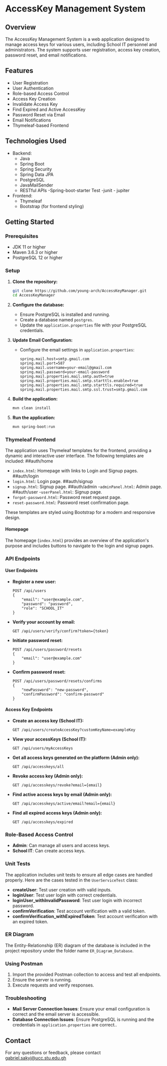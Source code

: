 # AccessKey Management System

## Overview
The AccessKey Management System is a web application designed to manage access keys for various users, including School IT personnel and administrators. The system supports user registration, access key creation, password reset, and email notifications.

## Features
- User Registration
- User Authentication
- Role-based Access Control
- Access Key Creation
- Invalidate Access Key
- Find Expired and Active AccessKey
- Password Reset via Email
- Email Notifications
- Thymeleaf-based Frontend

## Technologies Used
- Backend:
  - Java
  - Spring Boot
  - Spring Security
  - Spring Data JPA
  - PostgreSQL
  - JavaMailSender
  - RESTful APIs
  -Spring-boot-starter Test
  -junit - jupiter
- Frontend:
  - Thymeleaf
  - Bootstrap (for frontend styling)

## Getting Started

### Prerequisites
- JDK 11 or higher
- Maven 3.6.3 or higher
- PostgreSQL 12 or higher

### Setup

1. **Clone the repository:**
   ```bash
   git clone https://github.com/young-arch/AccessKeyManager.git
   cd AccessKeyManager
   ```

2. **Configure the database:**
   - Ensure PostgreSQL is installed and running.
   - Create a database named `postgres`.
   - Update the `application.properties` file with your PostgreSQL credentials.

3. **Update Email Configuration:**
   - Configure the email settings in `application.properties`:
     ```properties
     spring.mail.host=smtp.gmail.com
     spring.mail.port=587
     spring.mail.username=your-email@gmail.com
     spring.mail.password=your-email-password
     spring.mail.properties.mail.smtp.auth=true
     spring.mail.properties.mail.smtp.starttls.enable=true
     spring.mail.properties.mail.smtp.starttls.required=true
     spring.mail.properties.mail.smtp.ssl.trust=smtp.gmail.com
     ```

4. **Build the application:**
   ```bash
   mvn clean install
   ```

5. **Run the application:**
   ```bash
   mvn spring-boot:run
   ```

### Thymeleaf Frontend
The application uses Thymeleaf templates for the frontend, providing a dynamic and interactive user interface. The following templates are included:
##auth/home
-  `index.html`: Homepage with links to Login and Signup pages. 
##auth/login
- `login.html`: Login page. 
##auth/signup
- `signup.html`: Signup page.
##auth/admin
-`adminPanel.html`: Admin page.
##auth/user
-`userPanel.html`: Signup page.
- `forgot-password.html`: Password reset request page.
- `reset-password.html`: Password reset confirmation page.

These templates are styled using Bootstrap for a modern and responsive design.

#### Homepage
The homepage (`index.html`) provides an overview of the application's purpose and includes buttons to navigate to the login and signup pages.


### API Endpoints

#### User Endpoints
- **Register a new user:**
  ```http
  POST /api/users
  {
      "email": "user@example.com",
      "password": "password",
      "role": "SCHOOL_IT"
  }
  ```

- **Verify your account by email:**
  ```http
  GET /api/users/verify/confirm?token={token}
  ```

- **Initiate password reset:**
  ```http
  POST /api/users/password/resets
  {
      "email": "user@example.com"
  }
  ```

- **Confirm password reset:**
  ```http
  POST /api/users/password/resets/confirms
  {
      "newPassword": "new-password",
      "confirmPassword": "confirm-password"
  }
  ```

#### Access Key Endpoints

- **Create an access key (School IT):**
  ```http
  GET /api/users/createAccessKey?customKeyName=exampleKey
  ```

- **View your accessKeys (School IT):**
  ```http
  GET /api/users/myAccessKeys
  ```

- **Get all access keys generated on the platform (Admin only):**
  ```http
  GET /api/accesskeys/all
  ```

- **Revoke access key (Admin only):**
  ```http
  GET /api/accesskeys/revoke?email={email}
  ```

- **Find active access keys by email (Admin only):**
  ```http
  GET /api/accesskeys/active/email?email={email}
  ```

- **Find all expired access keys (Admin only):**
  ```http
  GET /api/accesskeys/expired
  ```

### Role-Based Access Control
- **Admin**: Can manage all users and access keys.
- **School IT**: Can create access keys.

### Unit Tests
The application includes unit tests to ensure all edge cases are handled properly. Here are the cases tested in the `UserServiceTest` class:

- **createUser**: Test user creation with valid inputs.
- **loginUser**: Test user login with correct credentials.
- **loginUser_withInvalidPassword**: Test user login with incorrect password.
- **confirmVerification**: Test account verification with a valid token.
- **confirmVerification_withExpiredToken**: Test account verification with an expired token.

### ER Diagram
The Entity-Relationship (ER) diagram of the database is included in the project repository under the folder name `ER_Diagram_Database`.

### Using Postman
1. Import the provided Postman collection to access and test all endpoints.
2. Ensure the server is running.
3. Execute requests and verify responses.

### Troubleshooting
- **Mail Server Connection Issues**: Ensure your email configuration is correct and the email server is accessible.
- **Database Connection Issues**: Ensure PostgreSQL is running and the credentials in `application.properties` are correct..

## Contact
For any questions or feedback, please contact gabriel.sakyi@ucc.stu.edu.gh
```
